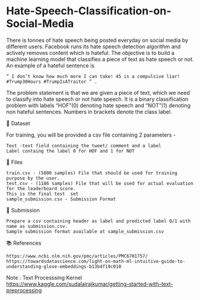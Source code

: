 # Hate-Speech-Classification-on-Social-Media


There is tonnes of hate speech being posted everyday on social media by different users. Facebook runs its hate speech detection algorithm and actively removes content which is hateful. The objective is to build a machine learning model that classifies a piece of text as hate speech or not. An example of a hateful sentence is

    “​ I don’t know how much more I can take! 45 is a compulsive liar! #Trump30Hours #TrumpIsATraitor ” .

The problem statement is that we are given a piece of text, which we need to classify into hate speech or not hate speech. It is a binary classification problem with labels “HOF”(0) denoting hate speech and “NOT”(1) denoting non hateful sentences. Numbers in brackets denote the class label.


💾 Dataset

For training, you will be provided a csv file containing 2 parameters -

    Text -text field containing the tweet/ comment and a label
    Label containg the label 0 for HOF and 1 for NOT



📁 Files

    train.csv - (5800 samples) File that should be used for training purpose by the user.
    test.csv - (1186 samples) File that will be used for actual evaluation for the leaderboard score. 
    This is the final test  set
    sample_submission.csv - Submission Format
    
    
🚀 Submission

    Prepare a csv containing header as label and predicted label 0/1 with name as submission.csv.
    Sample submission format available at sample_submission.csv
    
    
 📚 References

    https://www.ncbi.nlm.nih.gov/pmc/articles/PMC6701757/
    https://towardsdatascience.com/light-on-math-ml-intuitive-guide-to-understanding-glove-embeddings-b13b4f19c010
   


Note : Text Processsing Kernel
https://www.kaggle.com/sudalairajkumar/getting-started-with-text-preprocessing
